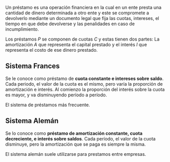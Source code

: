 Un préstamo es una operación financiera en la cual en un ente presta una cantidad de dinero determinada a otro ente y este se compromete a devolverlo mediante un documento legal que fija las cuotas, intereses, el tiempo en que debe devolverse y las penalidades en caso de incumplimiento.

Los préstamos $P$ se componen de cuotas $C$ y estas tienen dos partes: La amortización $A$ que representa el capital prestado y el interés $I$ que representa el costo de ese dinero prestado.

## Sistema Frances

Se le conoce como préstamo de **cuota constante e intereses sobre saldo**. Cada periodo, el valor de la cuota es el mismo, pero varía la proporción de amortización e interés. Al comienzo la proporción del interés sobre la cuota es mayor, y va disminuyendo período a período.

El sistema de préstamos más frecuente.


## Sistema Alemán

Se lo conoce como **préstamo de amortización constante, cuota decreciente, e interés sobre saldos**. Cada período, el valor de la cuota disminuye, pero la amortización que se paga es siempre la misma.

El sistema alemán suele utilizarse para prestamos entre empresas.